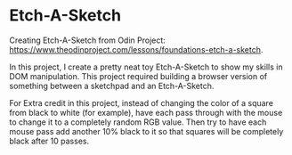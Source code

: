 # Etch-A-Sketch

Creating Etch-A-Sketch from Odin Project: https://www.theodinproject.com/lessons/foundations-etch-a-sketch.

In this project, I create a pretty neat toy Etch-A-Sketch to show my skills in DOM manipulation. This project required building a browser version of something between a sketchpad and an Etch-A-Sketch.

For Extra credit in this project, instead of changing the color of a square from black to white (for example), have each pass through with the mouse to change it to a completely random RGB value. Then try to have each mouse pass add another 10% black to it so that squares will be completely black after 10 passes.
